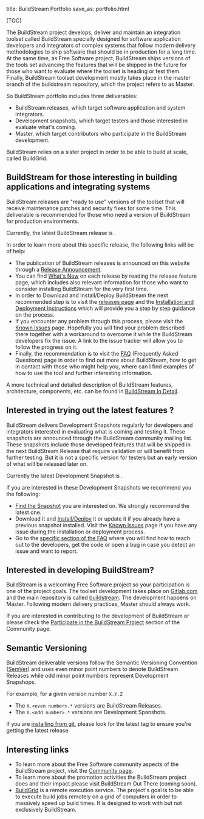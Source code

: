title: BuildStream Portfolio
save_as: portfolio.html

<!-- This page explains what the BuildStream project do and the project outcomes: Master (including dev snapshots) and releases. It will also talk about BuildGrid and mention the relation with freedesktop-sdk when it comes to outcomes -->

<!-- For the release badges, check https://gitlab.com/BuildStream/website/issues/3 -->

[TOC]

<!-- Short explanation about what the BuildStream project ships (outcomes) and who they are for: snapshots, releases and master  -->
The BuildStream project develops, deliver and maintain an integration toolset called BuildStream specially designed for software application developers and integrators of complex systems that follow modern delivery methodologies to ship software that should be in production for a long time. At the same time, as Free Software project, BuildStream ships versions of the tools set advancing the features that will be shipped in the future for those who want to evaluate where the toolset is heading or test them. Finally, BuildStream toolset development mostly takes place in the master branch of the buildstream repository, which the project refers to as Master. 

So BuildStream portfolio includes three deliverables:

* BuildStream releases, which target software application and system integrators.
* Development snapshots, which target testers and those interested in evaluate what's coming.
* Master, which target contributors who participate in the BuildStream development.

BuildStream relies on a sister project in order to be able to build at scale, called BuildGrid.

## BuildStream for those interesting in building applications and integrating systems 

<!-- Releases: description. Who is for. State clearly which one is the latest release. -->

BuildStream releases are "ready to use" versions of the toolset that will receive maintenance patches and security fixes for some time. This deliverable is recommended for those who need a version of BuildStream for production environments.

Currently, the latest BuildStream release is <object style="vertical-align: middle" data="https://buildstream.gitlab.io/buildstream/_static/release.svg" type="image/svg+xml"></object>.

In order to learn more about this specific release, the following links will be of help:

* The publication of BuildStream releases is announced on this website through a [Release Announcement](articles/2018/BuildStream-1.2-is-out!/index.html).
* You can find [What's New](feature.html) on each release by reading the release feature page, which includes also relevant information for those who want to consider installing BuildStream for the very first time.
* In order to Download and Install/Deploy BuildStream the next recommended step is to visit the [releases page](releases.html) and the [Installation and Deployment Instructions](install.html) which will provide you a step by step guidance on the process.
* If you encounter any problem through this process, please visit the [Known Issues](known-issues.html) page. Hopefully you will find your problem described there together with a workaround to overcome it while the BuildStream developers fix the issue. A link to the issue tracker will allow you to follow the progress on it.
* Finally, the recommendation is to visit the [FAQ](faq.html#use-buildstream) (Frequently Asked Questions) page in order to find out more about BuildStream, how to get in contact with those who might help you, where can I find examples of how to use the tool and further interesting information.

A more technical and detailed description of BuildStream features, architecture, components, etc. can be found in [BuildStream In Detail](detail.html).

## Interested in trying out the latest features ? 

BuildStream delivers Development Snapshots regularly for developers and integrators interested in evaluating what is coming and testing it. These snapshots are announced through the BuildStream community mailing list. These snapshots include those developed features that will be shipped in the next BuildStream Release that require validation or will benefit from further testing. But it is not a specific version for testers but an early version of what will be released later on.

Currently the latest Development Snapshot is <object style="vertical-align: middle" data="https://buildstream.gitlab.io/buildstream/_static/snapshot.svg" type="image/svg+xml"></object>.

If you are interested in these Development Snapshots we recommend you the following:

* [Find the Snapshot](releases.html#development-snapshots) you are interested on. We strongly recommend the latest one.
* Download it and [Install/Deploy](install.html#installing) it or update it if you already have a previous snapshot installed. Visit the [Known Issues](known-issues.html) page if you have any issue during the installation or deployment process.
* Go to the [specific section of the FAQ](faq.html#contribute-to-buildstream) where you will find how to reach out to the developers, get the code or open a bug in case you detect an issue and want to report.

## Interested in developing BuildStream?

<!-- Description about what you can find in Master and who is for (contributors) -->

BuildStream is a welcoming Free Software project so your participation is one of the project goals. The toolset development takes place on [Gitlab.com](https://gitlab.com/BuildStream) and the main repository is called [buildstream](https://gitlab.com/BuildStream/buildstream). The development happens on Master. Following modern delivery practices, Master should always work.

If you are interested in contributing to the development of BuildStream or please check the [Participate in the BuildStream Project](community.html#participate-in-the-buildstream-project) section of the Community page.

## Semantic Versioning

BuildStream deliverable versions follow the Semantic Versioning Convention ([SemVer](https://semver.org/)) and uses even minor point numbers to denote BuildStream Releases while odd minor point numbers represent Development Snapshops.

For example, for a given version number `X.Y.Z`

* The `X.<even number>.*` versions are BuildStream Releases.
* The `X.<odd number>.*` versions are Development Spanshots.

If you are [installing from git](source_install.html#install_git), please look for the latest tag to ensure you're getting the latest release.

## Interesting links

<!--  Link section: links to important content for those who might be thinking about becoming users. Provide context for each link, at least a sentence. -->

* To learn more about the Free Software community aspects of the BuildStream project, visit the [Community page](community.html).
* To learn more about the promotion activities the BuildStream project does and their impact please visit BuildStream Out There (coming soon).
* [BuildGrid](https://gitlab.com/BuildGrid/buildgrid) is a remote execution service. The project's goal is to be able to execute build jobs remotely on a grid of computers in order to massively speed up build times. It is designed to work with but not exclusively BuildStream.
